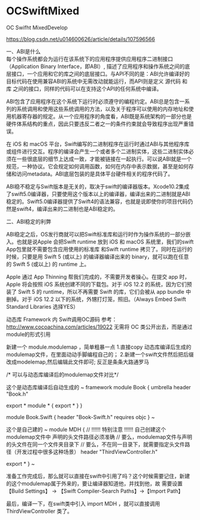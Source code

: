 # OCSwiftMixed
OC Swifht MixedDevelop

https://blog.csdn.net/u014600626/article/details/107596566

一、ABl是什么   
每个操作系统都会为运行在该系统下的应用程序提供应用程序二进制接口（Application Binary Interface，即ABI）, 描述了应用程序和操作系统之间的底层接口，一个应用和它的库之间的底层接口。与API不同的是：ABI允许编译好的目标代码在使用兼容ABI的系统中无需改动就能运行，而API则是定义 源代码 和 库 之间的接口，同样的代码可以在支持这个API的任何系统中编译。

ABI包含了应用程序在这个系统下运行时必须遵守的编程约定。ABI总是包含一系列的系统调用和使用这些系统调用的方法，以及关于程序可以使用的内存地址和使用机器寄存器的规定。从一个应用程序的角度看，ABI既是系统架构的一部分也是硬件体系结构的重点，因此只要违反二者之一的条件约束就会导致程序出现严重错误。

在 iOS 和 macOS 平台，Swift编写的二进制程序在运行时通过ABI与其他程序库或组件进行交互。程序的编译会产生一个或者多个二进制实体，这些二进制实体必须在一些很底层的细节上达成一致，才能被链接在一起执行。可以说ABI就是一个规范，一种协议。它会规定如何调用函数，如何在内存中表示数据，甚至是如何存储和访问metadata。ABI底层包装的是具体平台硬件相关的程序代码了。

ABI稳不稳定与Swift版本是无关的，取决于swift的编译器版本。Xcode10.2集成了swift5.0编译器，只要使用这个版本以上的编译器，编译出来的二进制就是ABI稳定的。Swift5.0编译器提供了Swift4的语法兼容，也就是说即使你的项目代码仍然是swift4，编译出来的二进制也是ABI稳定的。


二、ABI稳定的利弊  

ABI稳定之后，OS发行商就可以把Swift标准库和运行时作为操作系统的一部分嵌入。也就是说Apple 会把Swift runtime 放到 iOS 和 macOS 系统里，我们的swift App包里就不需要包含应用使用的标准库 和Swift runtime 拷贝了。同时在运行的时候，只要是用 Swift 5 (或以上) 的编译器编译出来的 binary，就可以跑在任意的 Swift 5 (或以上) 的 runtime 上。

Apple 通过 App Thinning 帮我们完成的，不需要开发者操心。在提交 app 时，Apple 将会按照 iOS 系统创建不同的下载包。对于 iOS 12.2 的系统，因为它们预装了 Swift 5 的 runtime，所以不再需要 Swift 的库，它们会被从 app bundle 中删掉。对于 iOS 12.2 以下的系统，外甥打灯笼，照旧。（Always Embed Swift Standard Libraries 选择YES）


动态库 Framework 内 Swift调用OC源码
参考：http://www.cocoachina.com/articles/19022
无需将 OC 类公开出去，而是通过module的形式引用

新建一个 module.modulemap ，简单粗暴一点 
1.直接copy 动态库编译后生成的modulemap文件，在里面动动手脚编程自己的；
2.新建一个swift文件然后把后缀改成modelemap,然后编辑此文件即可;
反正是条条大路通罗马

/* 可以与动态库编译后的modulemap文件对比*/
 
这个是动态库编译后自动生成的
~
framework module Book {
  umbrella header "Book.h"

  export *
  module * { export * }
}

module Book.Swift {
    header "Book-Swift.h"
    requires objc
}
~

这个是自己建的
~
module MDH {
  // !!!!!! 特别注意 !!!!!! 自己创建这个modulemap文件中 声明的头文件路径必须准确
  // 要么，modulemap文件与声明的头文件在同一个文件夹目录下
  // 要么，不在同一目录下，就需要指定头文件路径（开发过程中很多这种场景）
  header "ThirdViewController.h"

  export *
}
~

准备工作完成后，那么就可以直接在swift中引用了吗？这个时候需要记住，新建的这个modulemap属于外来的，要让编译器知道他，并找到他，故 需要设置 【Build Settings】 -> 【Swift Compiler-Search Paths】->【Import Path】

最后，编译一下，在swift类中引入 import MDH ，就可以直接调用 ThirdViewController 类了。
